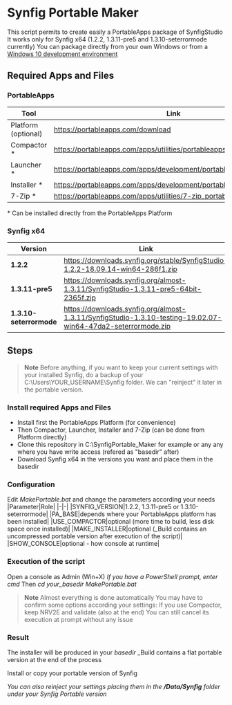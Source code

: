 # Synfig Portable Maker
This script permits to create easily a PortableApps package of SynfigStudio
It works only for Synfig x64 (1.2.2, 1.3.11-pre5 and 1.3.10-seterrormode currently)
You can package directly from your own Windows or from a [Windows 10 development environment](https://developer.microsoft.com/en-us/windows/downloads/virtual-machines)

## Required Apps and Files

### PortableApps
|Tool|Link|
|---|---|
| Platform (optional) | https://portableapps.com/download |
| Compactor \* | https://portableapps.com/apps/utilities/portableapps.com_appcompactor |
| Launcher  \* | https://portableapps.com/apps/development/portableapps.com_launcher |
| Installer \* | https://portableapps.com/apps/development/portableapps.com_installer |
| 7-Zip     \* | https://portableapps.com/apps/utilities/7-zip_portable |

\* Can be installed directly from the PortableApps Platform 
### Synfig x64

|Version|Link|
|-------|----|
|**1.2.2**|https://downloads.synfig.org/stable/SynfigStudio-1.2.2-18.09.14-win64-286f1.zip|
|**1.3.11-pre5**|https://downloads.synfig.org/almost-1.3.11/SynfigStudio-1.3.11-pre5-64bit-2365f.zip|
|**1.3.10-seterrormode**|https://downloads.synfig.org/almost-1.3.11/SynfigStudio-1.3.10-testing-19.02.07-win64-47da2-seterrormode.zip|

## Steps

> **Note**
> Before anything, if you want to keep your current settings with your installed Synfig,
> do a backup of your C:\Users\YOUR_USERNAME\Synfig folder.
> We can "reinject" it later in the portable version.
### Install required Apps and Files
- Install first the PortableApps Platform (for convenience)
- Then Compactor, Launcher, Installer and 7-Zip (can be done from Platform directly)
- Clone this repository in C:\SynfigPortable_Maker for example or any any where you have write access  (refered as "basedir" after)
- Download Synfig x64 in the versions you want and place them in the basedir

### Configuration
Edit _MakePortable.bat_ and change the parameters according your needs
|Parameter|Role|
|-|-|
|SYNFIG_VERSION|1.2.2, 1.3.11-pre5 or 1.3.10-seterrormode|
|PA_BASE|depends where your PortableApps platform has been installed|
|USE_COMPACTOR|optional (more time to build, less disk space once installed)|
|MAKE_INSTALLER|optional (_Build contains an uncompressed portable version after execution of the script)|
|SHOW_CONSOLE|optional - how console at runtime|

### Execution of the script
Open a console as Admin (Win+X)
_If you have a PowerShell prompt, enter cmd_
Then _cd your_basedir_
_MakePortable.bat_

> **Note**
> Almost everything is done automatically
> You may have to confirm some options according your settings:
> If you use Compactor, keep NRV2E and validate (also at the end)
> You can still cancel its execution at prompt without any issue

### Result
The installer will be produced in your _basedir_
_Build contains a flat portable version at the end of the process

Install or copy your portable version of Synfig

_You can also reinject your settings placing them in the __/Data/Synfig__ folder under your Synfig Portable version_
